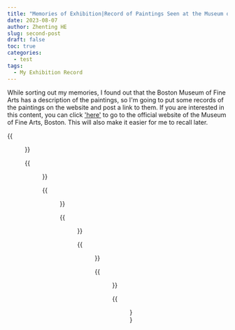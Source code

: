 ```yaml
---
title: "Memories of Exhibition|Record of Paintings Seen at the Museum of Fine Arts, Boston"
date: 2023-08-07
author: Zhenting HE
slug: second-post
draft: false
toc: true
categories:
  - test
tags:
  - My Exhibition Record
---
```

While sorting out my memories, I found out that the Boston Museum of Fine Arts has a description of the paintings, so I'm going to put some records of the paintings on the website and post a link to them. If you are interested in this content, you can click <a href='https://collections.mfa.org/advancedsearch;jsessionid=7789F17F27257FC632ACCAEA86A506B0/' target="_blank">'here'</a > to go to the official website of the Museum of Fine Arts, Boston. This will also make it easier for me to recall later.

{{<figure src="/images/Where Do We Come From? What Are We?.jpg" title="Where Do We Come From? What Are We? Where Are We Going?, Paul Gauguin, 1897-98" width="360">}}


{{<figure src="/images/Summer Night's Dream.jpg" title="Summer Night's Dream, Edvard Munch, 1893" width="360">}}

{{<figure src="/images/Ravine.jpg" title="Ravine, Vincent Van Gogh, 1889" width="360">}}

{{<figure src="/images/Ballet Dancer with Arms Crossed.jpg" title="Ballet Dancer with Arms Crossed, Edar Degas, About 1872" width="360">}}

{{<figure src="/images/Street Singer.jpg" title="Street Singer, Edouard Manet, about 1862" width="360">}}

{{<figure src="/images/Portrait of a Woman.jpg" title="Portrait of a Woman, Pablo Picasso, 1910" width="360">}}

{{<figure src="/images/Fernande Olivier.jpg" title="Fernande Olivier, Pablo Picasso, 1905-19069" width="360">}}
